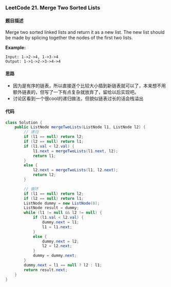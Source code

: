 ### LeetCode 21. Merge Two Sorted Lists



#### 题目描述

Merge two sorted linked lists and return it as a new list. The new list should be made by splicing together the nodes of the first two lists.

**Example:**

```
Input: 1->2->4, 1->3->4
Output: 1->1->2->3->4->4
```



#### 思路

- 因为是有序的链表，所以直接逐个比较大小插到新链表就可以了，本来想不用额外链表的，但写了一下有点复杂就放弃了，留给以后实现吧。
- 讨论区看到一个很cool的递归做法，但貌似链表过长的话会栈溢出



#### 代码

```Java
class Solution {
    public ListNode mergeTwoLists(ListNode l1, ListNode l2) {
        // 递归
        if (l1 == null) return l2;
        if (l2 == null) return l1;
        if (l1.val < l2.val) {
            l1.next = mergeTwoLists(l1.next, l2);
            return l1;
        }
        else {
            l2.next = mergeTwoLists(l1, l2.next);
            return l2;
        }

        // 循环
        if (l1 == null) return l2;
        if (l2 == null) return l1;
        ListNode dummy = new ListNode(0);
        ListNode result = dummy;
        while (l1 != null && l2 != null) {
            if (l1.val < l2.val) {
                dummy.next = l1;
                l1 = l1.next;
            }
            else {
                dummy.next = l2;
                l2 = l2.next;
            }
            dummy = dummy.next;
        }
        dummy.next = l1 == null ? l2 : l1;
        return result.next;
    }
}
```



